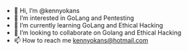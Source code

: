 - 👋 Hi, I’m @kennyokans
- 👀 I’m interested in GoLang and Pentesting 
- 🌱 I’m currently learning GoLang and Ethical Hacking
- 💞️ I’m looking to collaborate on Golang and Ethical Hacking
- 📫 How to reach me kennyokans@hotmail.com

<!---
kennyokans/kennyokans is a ✨ special ✨ repository because its `README.md` (this file) appears on your GitHub profile.
You can click the Preview link to take a look at your changes.
--->
